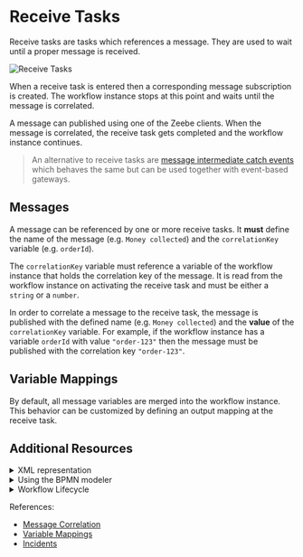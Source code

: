 # Receive Tasks

Receive tasks are tasks which references a message. They are used to wait until a proper message is received.

![Receive Tasks](/bpmn-workflows/receive-tasks/receive-tasks.png)

When a receive task is entered then a corresponding message subscription is created. The workflow instance stops at this point and waits until the message is correlated.
 
A message can published using one of the Zeebe clients. When the message is correlated, the receive task gets completed and the workflow instance continues. 

> An alternative to receive tasks are [message intermediate catch events](/bpmn-workflows/message-events/message-events.html) which behaves the same but can be used together with event-based gateways.

## Messages

A message can be referenced by one or more receive tasks. It **must** define the name of the message (e.g. `Money collected`) and the `correlationKey` variable (e.g. `orderId`).

The `correlationKey` variable must reference a variable of the workflow instance that holds the correlation key of the message. It is read from the workflow instance on activating the receive task and must be either a `string` or a `number`.

In order to correlate a message to the receive task, the message is published with the defined name (e.g. `Money collected`) and the **value** of the `correlationKey` variable. For example, if the workflow instance has a variable `orderId` with value `"order-123"` then the message must be published with the correlation key `"order-123"`.

## Variable Mappings

By default, all message variables are merged into the workflow instance. This behavior can be customized by defining an output mapping at the receive task.

## Additional Resources

<details>
  <summary>XML representation</summary>
  <p>A receive task with message definition:

```xml
<bpmn:message id="Message_1iz5qtq" name="Money collected">
   <bpmn:extensionElements>
     <zeebe:subscription correlationKey="orderId" />
   </bpmn:extensionElements>
</bpmn:message>

<bpmn:receiveTask id="money-collected" name="Money collected" 
  messageRef="Message_1iz5qtq">
</bpmn:receiveTask>
```

  </p>
</details>

<details>
  <summary>Using the BPMN modeler</summary>
  <p>Adding a receive task with message:

![receive-task](/bpmn-workflows/receive-tasks/receive-task.gif) 
  </p>
</details>

<details>
  <summary>Workflow Lifecycle</summary>
  <p>Workflow instance records of a receive task: 

<table>
    <tr>
        <th>Intent</th>
        <th>Element Id</th>
        <th>Element Type</th>
    </tr>    
    <tr>
        <td>ELEMENT_ACTIVATING</td>
        <td>money-collected</td>
        <td>RECEIVE_TASK</td>
    <tr>
    <tr>
        <td>ELEMENT_ACTIVATED</td>
        <td>money-collected</td>
        <td>RECEIVE_TASK</td>
    <tr>
    <tr>
        <td>...</td>
        <td>...</td>
        <td>...</td>
    <tr>
    <tr>
        <td>EVENT_OCCURRED</td>
        <td>money-collected</td>
        <td>RECEIVE_TASK</td>
    <tr>
    <tr>
        <td>ELEMENT_COMPLETING</td>
        <td>money-collected</td>
        <td>RECEIVE_TASK</td>
    <tr>
    <tr>
        <td>ELEMENT_COMPLETED</td>
        <td>money-collected</td>
        <td>RECEIVE_TASK</td>
    <tr>
</table>

  </p>
</details>

References:
* [Message Correlation](/reference/message-correlation.html)
* [Variable Mappings](/reference/variables.html#inputoutput-variable-mappings)
* [Incidents](/reference/incidents.html)

